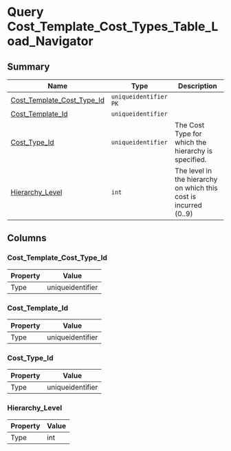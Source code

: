 # Query Cost_Template_Cost_Types_Table_Load_Navigator


## Summary

| Name | Type | Description |
| - | - | --- |
|[Cost_Template_Cost_Type_Id](#cost_template_cost_type_id)|`uniqueidentifier` `PK`||
|[Cost_Template_Id](#cost_template_id)|`uniqueidentifier` ||
|[Cost_Type_Id](#cost_type_id)|`uniqueidentifier` |The Cost Type for which the hierarchy is specified.|
|[Hierarchy_Level](#hierarchy_level)|`int` |The level in the hierarchy on which this cost is incurred (0..9)|

## Columns

### Cost_Template_Cost_Type_Id

| Property | Value |
| - | - |
|Type|uniqueidentifier|

### Cost_Template_Id

| Property | Value |
| - | - |
|Type|uniqueidentifier|

### Cost_Type_Id

| Property | Value |
| - | - |
|Type|uniqueidentifier|

### Hierarchy_Level

| Property | Value |
| - | - |
|Type|int|


